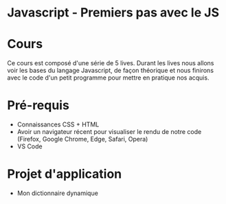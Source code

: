 # Javascript - Premiers pas avec le JS
# Cours
Ce cours est composé d'une série de 5 lives. Durant les lives nous allons voir les bases du langage Javascript, de façon théorique et nous finirons avec le code d'un petit programme pour mettre en pratique nos acquis.

# Pré-requis
- Connaissances CSS + HTML
- Avoir un navigateur récent pour visualiser le rendu de notre code (Firefox, Google Chrome, Edge, Safari, Opera)
- VS Code

# Projet d'application
- Mon dictionnaire dynamique